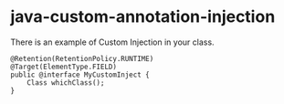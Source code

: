 # java-custom-annotation-injection

There is an example of Custom Injection in your class.

```Shell
@Retention(RetentionPolicy.RUNTIME)
@Target(ElementType.FIELD)
public @interface MyCustomInject {
    Class whichClass();
}
```

